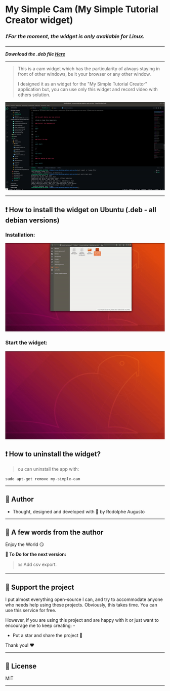 # My Simple Cam (My Simple Tutorial Creator widget)

### ***:heavy_exclamation_mark: For the moment, the widget is only available for Linux.***

---

***Download the .deb file [Here](https://github.com/rodolphe37/my-simple-cam-dektop-app/blob/main/widget-versions/linux/my-simple-cam_0.1.0_amd64.deb?raw=true)***

---
>This is a cam widget which has the particularity of always staying in front of other windows, be it your browser or any other window.
>
>I designed it as an widget for the "My Simple Tutorial Creator" application but, you can use only this widget and record video with others solution.

![alt text](demo/demo.gif "My Simple Cam")

---

## :heavy_exclamation_mark: How to install the widget on Ubuntu (.deb - all debian versions)

### Installation:

![alt text](demo/install.gif "My Simple Cam")

### Start the widget:

![alt text](demo/start.gif "My Simple Cam")



## :heavy_exclamation_mark:  How to uninstall the widget?

> ou can uninstall the app with:

```
sudo apt-get remove my-simple-cam

```

---


## :bust_in_silhouette: Author

- Thought, designed and developed with :purple_heart: by Rodolphe Augusto

---

## :large_blue_diamond: A few words from the author

Enjoy the World :smirk:

**:memo: To Do for the next version:**

>:bar_chart: Add csv export.

---

## :sparkling_heart: Support the project

I put almost everything open-source I can, and try to accommodate anyone who needs help using these projects. Obviously,
this takes time. You can use this service for free.

However, if you are using this project and are happy with it or just want to encourage me to keep creating: -

- Put a star and share the project :rocket:

Thank you! :heart:

---

## :scroll: License

MIT

---
